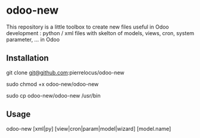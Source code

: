 # odoo-new
This repository is a little toolbox to create new files useful in Odoo development : python / xml files with skelton of models, views, cron, system parameter, ... in Odoo

## Installation

git clone git@github.com:pierrelocus/odoo-new

sudo chmod +x odoo-new/odoo-new

sudo cp odoo-new/odoo-new /usr/bin

## Usage

odoo-new [xml|py] [view|cron|param|model|wizard] [model.name]
